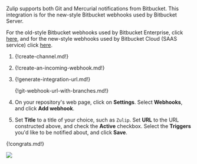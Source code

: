 Zulip supports both Git and Mercurial notifications from
Bitbucket. This integration is for the new-style Bitbucket
webhooks used by Bitbucket Server.

For the old-style Bitbucket webhooks used by Bitbucket Enterprise,
click [here](./bitbucket), and for the new-style webhooks used by
Bitbucket Cloud (SAAS service) click [here](./bitbucket2).

1. {!create-channel.md!}

1. {!create-an-incoming-webhook.md!}

1. {!generate-integration-url.md!}

    {!git-webhook-url-with-branches.md!}

1. On your repository's web page, click on **Settings**. Select
   **Webhooks**, and click **Add webhook**.

1. Set **Title** to a title of your choice, such as `Zulip`. Set **URL**
   to the URL constructed above, and check the **Active** checkbox. Select
   the **Triggers** you'd like to be notified about, and click **Save**.

{!congrats.md!}

![](/static/images/integrations/bitbucket/004.png)
